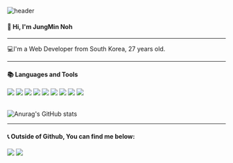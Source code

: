 

![header](https://capsule-render.vercel.app/api?type=Waving&color=000000&height=150&section=header&text=JM's%20hub&fontColor=ffffff&fontSize=70&animation=fadeIn&fontAlignY=55&desc=%20&descAlignY=62&descAlign=62)
  
####  :wave: Hi, I'm JungMin Noh

<hr/>
 💻I'm a Web Developer from South Korea, 27 years old.
<br/>
 <hr/>
  
####  📚 Languages and Tools

<div align>
<img src="https://img.shields.io/badge/JAVA-007396?style=flat-square&logo=Java&logoColor=white">
<img src="https://img.shields.io/badge/Spring Boot-6DB33F?style=flat-square&logo=springboot&logoColor=white">
<img src="https://img.shields.io/badge/MariaDB-003545?style=flat-square&logo=mariadb&logoColor=white"/>
<img src="https://img.shields.io/badge/MySQL-4479A1?style=flat-square&logo=MySQL&logoColor=white">
<img src="https://img.shields.io/badge/aws-232F3E?style=flat-square&logo=Amazon aws&logoColor=white">
<img src="https://img.shields.io/badge/intellijidea-2C2255?style=flat-square&logo=intellijidea&logoColor=white">
<img src="https://img.shields.io/badge/Swagger-85EA2D?style=flat-square&logo=swagger&logoColor=white">
<img src="https://img.shields.io/badge/Docker-1D63ED?style=flat-square&logo=docker&logoColor=white">
<img src="https://img.shields.io/badge/github-181717?style=flat-square&logo=github&logoColor=white">
</div>
   <br/>
   
 ![Anurag's GitHub stats](https://github-readme-stats.vercel.app/api?username=Junggggggggmin&show_icons=true&theme=transparent)

   

<hr/>

#### 📞 Outside of Github, You can find me below:
<a href="mailto:modify2918@gmail.com" target="_blank"><img src="https://img.shields.io/badge/modify2918@gmail.com-EA4335?style=flat-square&logo=Gmail&logoColor=white"></a>
<a href="https://www.instagram.com/aaszzz_/" target="_blank"><img src="https://img.shields.io/badge/Instagram-E4405F?style=flat-square&logo=Instagram&logoColor=white"/></a>

